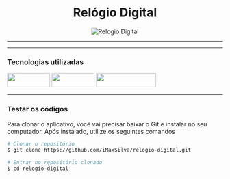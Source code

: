 
<div align="center">
  
# Relógio Digital
<img src="https://media1.giphy.com/media/diP5RZJE91v8cjFgKu/giphy.gif?cid=790b76119594a9bd278affe41aaa65935eed5ca41fe8f69a&rid=giphy.gif&ct=g" alt="Relogio Digital" srcset="">
<hr></hr>

</div>

<hr></hr>

### Tecnologias utilizadas

<img width="100px" height="33px" src="https://img.shields.io/badge/HTML5-E34F26?style=for-the-badge&logo=html5&logoColor=white"/> <img width="100px" height="33px" src="https://img.shields.io/badge/CSS3-1572B6?style=for-the-badge&logo=css3&logoColor=white"/> <img width="140px" height="33px" src="https://img.shields.io/badge/JavaScript-323330?style=for-the-badge&logo=javascript&logoColor=F7DF1E"/>

<hr></hr>

### Testar os códigos
<p>Para clonar o aplicativo, você vai precisar baixar o Git e instalar no seu computador. Após instalado, utilize os seguintes comandos</p>

```bash
# Clonar o repositório
$ git clone https://github.com/iMaxSilva/relogio-digital.git

# Entrar no repositório clonado
$ cd relogio-digital

```

